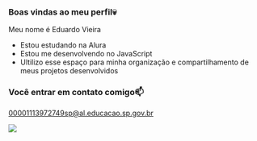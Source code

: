 ### Boas vindas ao meu perfil💀

Meu nome é Eduardo Vieira

- Estou estudando na Alura
- Estou me desenvolvendo no JavaScript
- Ultilizo esse espaço para minha organização e compartilhamento de meus projetos desenvolvidos

### Você entrar em contato comigo📫

00001113972749sp@al.educacao.sp.gov.br

![](https://media.tenor.com/3oz_BZr9qo8AAAAM/richard-gumball.gif)

